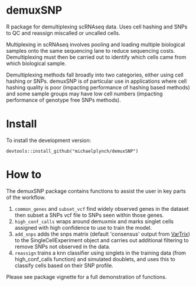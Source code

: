 # demuxSNP

R package for demultiplexing scRNAseq data. Uses cell hashing and SNPs to QC and reassign miscalled or uncalled cells.

Multiplexing in scRNAseq involves pooling and loading multiple biological samples onto the same sequencing lane to reduce sequencing costs.
Demultiplexing must then be  carried out to identify which cells came from which biological sample.

Demultiplexing methods fall broadly into two categories, either using cell hashing or SNPs.
demuxSNP is of particular use in applications where cell hashing quality is poor (impacting performance of hashing based methods) and some sample groups may have low cell numbers (impacting performance of genotype free SNPs methods).

# Install

To install the development version:

```
devtools::install_github("michaelplynch/demuxSNP")
```

# How to

The demuxSNP package contains functions to assist the user in key parts of the workflow.

1. `common_genes` and `subset_vcf` find widely observed genes in the dataset 
then subset a SNPs vcf file to SNPs seen within those genes.
2. `high_conf_calls` wraps around demuxmix and marks singlet cells assigned 
with high confidence to use to train the model.
3. `add_snps` adds the snps matrix (default 'consensus' output from [VarTrix](https://github.com/10XGenomics/vartrix)) to the SingleCellExperiment 
object and carries out additional filtering to remove SNPs not observed in the 
data.
4. `reassign` trains a knn classifier using singlets in the training data 
(from high_conf_calls function) and simulated doublets, and uses this to 
classify cells based on their SNP profile.


Please see package vignette for a full demonstration of functions.
